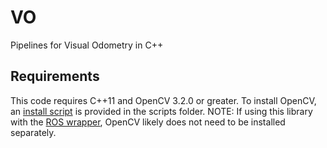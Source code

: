 # VO
Pipelines for Visual Odometry in C++

## Requirements
This code requires C++11 and OpenCV 3.2.0 or greater. To install OpenCV, an [install script](https://github.com/wvu-irl/wvu_vo/blob/master/scripts/install_opencv.sh) is provided in the scripts folder. NOTE: If using this library with the [ROS wrapper](https://github.com/wvu-irl/wvu_vo_ros), OpenCV likely does not need to be installed separately.
